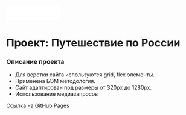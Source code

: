 ![avatar](./images/logo.png)
# Проект: Путешествие по России
### Описание проекта
* Для верстки сайта используются grid, flex элементы.
* Применена БЭМ методология.
* Сайт адаптирован под размеры от 320px до 1280px.
* Использование медиазапросов

[Ссылка на GitHub Pages](https://valera-kondratovich.github.io/russian-travel/)